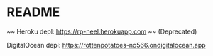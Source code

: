 # README

~~ Heroku depl: https://rp-neel.herokuapp.com ~~ (Deprecated)

DigitalOcean depl: https://rottenpotatoes-no566.ondigitalocean.app